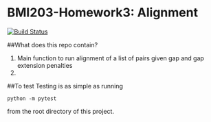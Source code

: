 # BMI203-Homework3: Alignment

[![Build
Status](https://travis-ci.org/graciegordon/BMI203-Homework3.svg?branch=master)](https://travis-ci.org/graciegordon/BMI203-Homework3)

##What does this repo contain?
1. Main function to run alignment of a list of pairs given gap and gap extension penalties
2. 

##To test
Testing is as simple as running

```
python -m pytest
```

from the root directory of this project.
